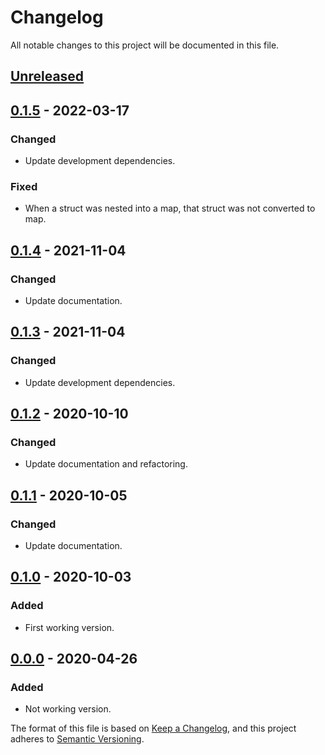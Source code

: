 # Changelog
All notable changes to this project will be documented in this file.

## [Unreleased]

## [0.1.5] - 2022-03-17
### Changed
- Update development dependencies.

### Fixed
- When a struct was nested into a map, that struct was not converted to map.

## [0.1.4] - 2021-11-04
### Changed
- Update documentation.

## [0.1.3] - 2021-11-04
### Changed
- Update development dependencies.

## [0.1.2] - 2020-10-10
### Changed
- Update documentation and refactoring.

## [0.1.1] - 2020-10-05
### Changed
- Update documentation.

## [0.1.0] - 2020-10-03
### Added
- First working version.

## [0.0.0] - 2020-04-26
### Added
- Not working version.

[Unreleased]: https://github.com/prodis/miss-elixir/compare/0.1.5...master
[0.1.5]: https://github.com/prodis/miss-elixir/compare/0.1.4...0.1.5
[0.1.4]: https://github.com/prodis/miss-elixir/compare/0.1.3...0.1.4
[0.1.3]: https://github.com/prodis/miss-elixir/compare/0.1.2...0.1.3
[0.1.2]: https://github.com/prodis/miss-elixir/compare/0.1.1...0.1.2
[0.1.1]: https://github.com/prodis/miss-elixir/compare/0.1.0...0.1.1
[0.1.0]: https://github.com/prodis/miss-elixir/compare/0.0.0...0.1.0
[0.0.0]: https://github.com/prodis/miss-elixir/compare/0.0.0...0.0.0

The format of this file is based on [Keep a Changelog](https://keepachangelog.com/en/1.0.0/), and
this project adheres to [Semantic Versioning](https://semver.org/spec/v2.0.0.html).

